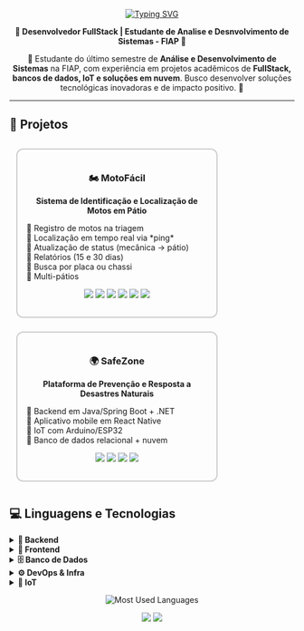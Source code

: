 <!-- Typing SVG and Introduction -->
<p align="center">
  <a href="https://git.io/typing-svg">
    <img src="https://readme-typing-svg.herokuapp.com?font=Hind&weight=600&size=30&duration=4000&pause=2000&color=0000FF&background=282A36&center=true&vCenter=true&random=false&width=600&height=60&lines=Igor+Dias+Barrocal;FullStack+Developer" alt="Typing SVG">
  </a>
</p>

<p align="center">
  <b>🚀 Desenvolvedor FullStack | Estudante de Analise e Desnvolvimento de Sistemas - FIAP 🚀</b>
  <p align="center">
🚀 Estudante do último semestre de <b>Análise e Desenvolvimento de Sistemas</b> na FIAP, com experiência em projetos acadêmicos de <b>FullStack, bancos de dados, IoT e soluções em nuvem</b>. Busco desenvolver soluções tecnológicas inovadoras e de impacto positivo. 🚀
</p>

</p>


</p>

---

## 🚀 Projetos
<p align="center">

<div style="border: 2px solid #ccc; border-radius: 12px; padding: 16px; width: 320px; display: inline-block; margin: 12px; vertical-align: top; text-align: center;">
  <h3>
    <a href="https://github.com/igorbarrocal/MOTOFACIL-APP" target="_blank" style="text-decoration:none; color:inherit;">🏍️ MotoFácil</a>
  </h3>
  <p><b>Sistema de Identificação e Localização de Motos em Pátio</b></p>
  <p align="left">
    🔹 Registro de motos na triagem <br>
    🔹 Localização em tempo real via *ping* <br>
    🔹 Atualização de status (mecânica → pátio) <br>
    🔹 Relatórios (15 e 30 dias) <br>
    🔹 Busca por placa ou chassi <br>
    🔹 Multi-pátios
  </p>
  <p>
    <img src="https://img.shields.io/badge/.NET-512BD4?logo=dotnet&logoColor=white">
    <img src="https://img.shields.io/badge/Java-ED8B00?logo=openjdk&logoColor=white">
    <img src="https://img.shields.io/badge/C%23-239120?logo=c-sharp&logoColor=white">
    <img src="https://img.shields.io/badge/Oracle-F80000?logo=oracle&logoColor=white">
    <img src="https://img.shields.io/badge/ESP32-000000?logo=espressif&logoColor=white">
    <img src="https://img.shields.io/badge/Swagger-85EA2D?logo=swagger&logoColor=black">
  </p>
</div>

<div style="border: 2px solid #ccc; border-radius: 12px; padding: 16px; width: 320px; display: inline-block; margin: 12px; vertical-align: top; text-align: center;">
  <h3>
    <a href="https://github.com/igorbarrocal/SafeZone" target="_blank" style="text-decoration:none; color:inherit;">🌍 SafeZone</a>
  </h3>
  <p><b>Plataforma de Prevenção e Resposta a Desastres Naturais</b></p>
  <p align="left">
    🔹 Backend em Java/Spring Boot + .NET <br>
    🔹 Aplicativo mobile em React Native <br>
    🔹 IoT com Arduino/ESP32 <br>
    🔹 Banco de dados relacional + nuvem
  </p>
  <p>
    <img src="https://img.shields.io/badge/Java-ED8B00?logo=openjdk&logoColor=white">
    <img src="https://img.shields.io/badge/Spring_Boot-6DB33F?logo=springboot&logoColor=white">
    <img src="https://img.shields.io/badge/React_Native-20232A?logo=react&logoColor=61DAFB">
    <img src="https://img.shields.io/badge/IoT-00979D?logo=arduino&logoColor=white">
  </p>
</div>





## 💻 Linguagens e Tecnologias

<p align="center">

<details>
  <summary><b>🔹 Backend</b></summary>
  <br>
  <img alt="Java" height="40" src="https://raw.githubusercontent.com/devicons/devicon/master/icons/java/java-original.svg">
  <img alt="Spring Boot" height="40" src="https://raw.githubusercontent.com/devicons/devicon/master/icons/spring/spring-original.svg">
  <img alt="REST API" height="40" src="https://img.icons8.com/color/48/000000/api-settings.png">
  <img alt=".NET" height="40" src="https://cdn.jsdelivr.net/gh/devicons/devicon/icons/dot-net/dot-net-original.svg">
  <img alt="C#" height="40" src="https://cdn.jsdelivr.net/gh/devicons/devicon/icons/csharp/csharp-original.svg">
  <img alt="Python" height="40" src="https://raw.githubusercontent.com/devicons/devicon/master/icons/python/python-original.svg">
</details>

<details>
  <summary><b>🎨 Frontend</b></summary>
  <br>
  <img alt="HTML5" height="40" src="https://raw.githubusercontent.com/devicons/devicon/master/icons/html5/html5-original.svg">
  <img alt="CSS3" height="40" src="https://raw.githubusercontent.com/devicons/devicon/master/icons/css3/css3-original.svg">
  <img alt="JavaScript" height="40" src="https://raw.githubusercontent.com/devicons/devicon/master/icons/javascript/javascript-original.svg">
  <img alt="TypeScript" height="40" src="https://raw.githubusercontent.com/devicons/devicon/master/icons/typescript/typescript-original.svg">
  <img alt="Node.js" height="40" src="https://raw.githubusercontent.com/devicons/devicon/master/icons/nodejs/nodejs-original.svg">
  <img alt="Next.js" height="40" src="https://raw.githubusercontent.com/devicons/devicon/master/icons/nextjs/nextjs-original.svg">
   <img alt="Tailwind CSS" height="40" src="https://cdn.jsdelivr.net/gh/devicons/devicon/icons/tailwindcss/tailwindcss-original.svg">
  <img alt="React.js" height="40" src="https://raw.githubusercontent.com/devicons/devicon/master/icons/react/react-original.svg">
  <img alt="React Native" height="40" src="https://raw.githubusercontent.com/devicons/devicon/master/icons/react/react-original.svg">
</details>

<details>
  <summary><b>🗄️ Banco de Dados</b></summary>
  <br>
<!-- MySQL -->
  <img alt="MySQL" height="40" src="https://raw.githubusercontent.com/devicons/devicon/master/icons/mysql/mysql-original.svg">
  <!-- Oracle -->
  <img alt="Oracle" height="40" src="https://raw.githubusercontent.com/devicons/devicon/master/icons/oracle/oracle-original.svg">
  <!-- MongoDB -->
  <img alt="MongoDB" height="40" src="https://raw.githubusercontent.com/devicons/devicon/master/icons/mongodb/mongodb-original.svg">
</details>

<details>
  <summary><b>⚙️ DevOps & Infra</b></summary>
  <br>
  <img alt="Docker" height="40" src="https://raw.githubusercontent.com/devicons/devicon/master/icons/docker/docker-original.svg">
  <img alt="Git" height="40" src="https://cdn.jsdelivr.net/gh/devicons/devicon/icons/git/git-original.svg">
</details>

<details>
  <summary><b>🔌 IoT</b></summary>
  <br>
  <img alt="Arduino" height="40" src="https://raw.githubusercontent.com/devicons/devicon/master/icons/arduino/arduino-original.svg">
  <img alt="ESP32" height="40" src="https://img.icons8.com/ios-filled/100/000000/electronics.png">
</details>

</p>




<p align="center">
  <img src="https://github-readme-stats.vercel.app/api/top-langs/?username=igorbarrocal&hide=jupyter%20notebook&layout=compact&theme=github_dark_dimmed" width="38%" alt="Most Used Languages">
</p>


<p align="center">
  <a href="mailto:igorbarrcal@hotmail.com"><img src="https://img.shields.io/badge/-Email-%23333?style=for-the-badge&logo=gmail&logoColor=white"></a>
  <a href="https://www.linkedin.com/in/igor-dias-barrocal" target="_blank"><img src="https://img.shields.io/badge/-LinkedIn-%23007BFF?style=for-the-badge&logo=linkedin&logoColor=white"></a>
</p>
